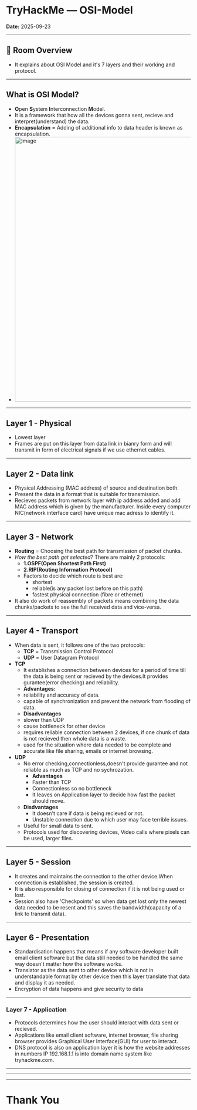 # TryHackMe — OSI-Model

**Date:** 2025-09-23    

---

## 🔎 Room Overview
* It explains about OSI Model and it's 7 layers and their working and protocol.

---


## What is OSI Model?
  * **O**pen **S**ystem **I**nterconnection **M**odel.
  * It is a framework that how all the devices gonna sent, recieve and interpret(understand) the data.
  * **Encapsulation** = Adding of additional info to data header is known as encapsulation.
  * <img width="1024" height="722" alt="image" src="https://github.com/user-attachments/assets/89e900d3-8625-4a11-9d54-f4b4a1cbe578" />
---

## Layer 1 - Physical
  * Lowest layer
  * Frames are put on this layer from data link in bianry form and will transmit in form of electrical signals if we use ethernet cables.
---
## Layer 2 - Data link
  * Physical Addressing (MAC address) of source and destination both.
  * Present the data in a format that is suitable for transmission.
  * Recieves packets from network layer with ip address added and add MAC address which is given by the manufacturer. Inside every computer NIC(network interface card) have unique mac adress to identify it.
---
## Layer 3 - Network
  * **Routing** = Choosing the best path for transmission of packet chunks.
  * *How the best path get selected?* There are mainly 2 protocols:
    * **1.OSPF(Open Shortest Path First)**
    * **2.RIP(Routing Information Protocol)**
    * Factors to decide which route is best are:
        * shortest
        * reliable(is any packet lost before on this path)
        * fastest physical connection (fibre or ethernet)  
  * It also do work of reassembly of packets means combining the data chunks/packets to see the full received data and vice-versa.
---
## Layer 4 - Transport
  * When data is sent, it follows one of the two protocols:
    * **TCP** = Transmission Control Protocol
    * **UDP** = User Datagram Protocol
  *  **TCP**
     * It establishes a connection between devices for a period of time till the data is being sent or recieved by the devices.It provides gurantee(error checking) and reliability.
     * **Advantages:**
      * reliability and accuracy of data.
      * capable of synchronization and prevent the network from flooding of data.
     * **Disadvantages**
      * slower than UDP
      * cause bottleneck for other device
      * requires reliable connection between 2 devices, if one chunk of data is not recieved then whole data is a waste.
     * used for the situation where data needed to be complete and accurate like file sharing, emails or internet browsing.
  * **UDP**
    * No error checking,connectionless,doesn't provide gurantee and not reliable as much as TCP and no sychrozation.
      * **Advantages**
       * Faster than TCP
       * Connectionless so no bottleneck
       * It leaves on Application layer to decide how fast the packet should move.
     * **Disdvantages**
       * It doesn't care if data is being recieved or not.
       * Unstable connection due to which user may face terrible issues.
    * Useful for small data to sent.
    * Protocols used for discovering devices, Video calls where pixels can be used, larger files.
 ---
 ## Layer 5 - Session
  * It creates and maintains the connection to the other device.When connection is established, the session is created.
  * It is also responsible for closing of connection if it is not being used or lost.
  * Session also have 'Checkpoints' so when data get lost only the newest data needed to be resent and this saves the bandwidth(capacity of a link to transmit data).
---
## Layer 6 - Presentation
 * Standardisation happens that means if any software developer built email client software but the data still needed to be handled the same way doesn't matter how the software works.
 * Translator as the data sent to other device which is not in understandable format by other device then this layer translate that data and display it as needed.
 * Encryption of data happens and give security to data
---
### Layer 7 - Application
 * Protocols determines how the user should interact with data sent or recieved.
 * Applications like email client software, internet browser, file sharing browser provides Graphical User Interface(GUI) for user to interact.
 * DNS protocol is also on application layer it is how the website addresses in numbers IP 192.168.1.1 is into domain name system like tryhackme.com.
---
---
---
# Thank You
            



